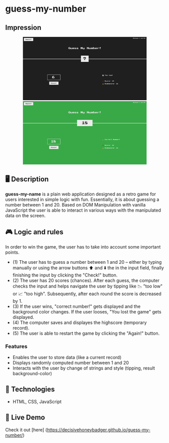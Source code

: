 # guess-my-number

## Impression

<p align="center">
  <img height="200" src="/img/img.png" >
  <img height="200" src="/img/img-2.png" >
</p>

## 🖥 Description

<strong>guess-my-name</strong> is a plain web application designed as a retro game for users interested in simple logic with fun. Essentially, it is about guessing a number between 1 and 20. Based on DOM Manipulation with vanilla JavaScript the user is able to interact in various ways with the manipulated data on the screen.

## 🎮 Logic and rules   

In order to win the game, the user has to take into account some important points.

- (1) The user has to guess a number between 1 and 20 – either by typing manually or using the arrow buttons ⬆️ and ⬇️ the in the input field, finally finishing the input by clicking the "Check!" button.
- (2) The user has 20 scores (chances). After each guess, the computer checks the input and helps navigate the user by tipping like 📉 "too low" or 📈 "too high". Subsequently, after each round the score is decreased by 1.
- (3) If the user wins, "correct number!" gets displayed and the background color changes. If the user looses, "You lost the game" gets displayed.
- (4) The computer saves and displayes the highscore (temporary record).
- (5) The user is able to restart the game by clicking the "Again!" button.

### Features

- Enables the user to store data (like a current record)
- Displays randomly computed number between 1 and 20
- Interacts with the user by change of strings and style (tipping, result background-color)

## 🔨 Technologies

- HTML, CSS, JavaScript

## 🚀 Live Demo

Check it out [here] (https://decisivehoneybadger.github.io/guess-my-number/)
